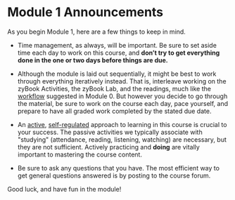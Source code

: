 # Module 1 Announcements

As you begin Module 1, here are a few things to keep in mind.

- Time management, as always, will be important. Be sure to set aside time each
day to work on this course, and **don’t try to get everything done in the one
or two days before things are due.**

- Although the module is laid out sequentially, it might be best to work
through everything iteratively instead. That is, interleave working on the
zyBook Activities, the zyBook Lab, and the readings, much like the
[workflow](../m00/structure.md) suggested in Module 0. But however you decide
to go through the material, be sure to work on the course each day, pace
yourself, and prepare to have all graded work completed by the stated due date.

- An [active](https://en.wikipedia.org/wiki/Active_learning),
  [self-regulated](https://en.wikipedia.org/wiki/Self-regulated_learning)
  approach to learning in this course is crucial to your success. The passive
  activities we typically associate with "studying" (attendance, reading,
  listening, watching) are necessary, but they are not sufficient. Actively
  practicing and **doing** are vitally important to mastering the course
  content.

- Be sure to ask any questions that you have. The most efficient way to get
  general questions answered is by posting to the course forum.

Good luck, and have fun in the module!

